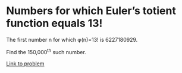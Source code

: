 # Numbers for which Euler’s totient function equals 13!

<p>The first number n for which φ(n)=13! is 6227180929.</p>
<p>Find the 150,000<sup>th</sup> such number.</p>


[Link to problem](https://projecteuler.net/problem=248)
